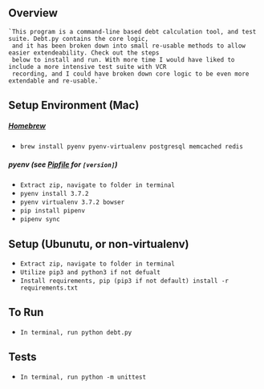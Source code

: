 ## Overview
    `This program is a command-line based debt calculation tool, and test suite. Debt.py contains the core logic,
     and it has been broken down into small re-usable methods to allow easier extendeability. Check out the steps
     below to install and run. With more time I would have liked to include a more intensive test suite with VCR
     recording, and I could have broken down core logic to be even more extendable and re-usable.`

## Setup Environment (Mac)

##### [Homebrew](brew.sh)
  * `brew install pyenv pyenv-virtualenv postgresql memcached redis`

##### pyenv (see [Pipfile](Pipfile) for `[version]`)
  * `Extract zip, navigate to folder in terminal`
  * `pyenv install 3.7.2`
  * `pyenv virtualenv 3.7.2 bowser`
  * `pip install pipenv`
  * `pipenv sync`

## Setup (Ubunutu, or non-virtualenv)
  * `Extract zip, navigate to folder in terminal`
  * `Utilize pip3 and python3 if not defualt`
  * `Install requirements, pip (pip3 if not default) install -r requirements.txt`

## To Run
  * `In terminal, run python debt.py`

## Tests
  * `In terminal, run python -m unittest`
